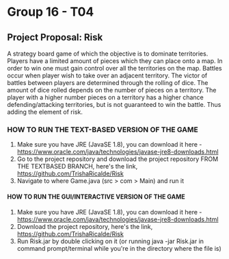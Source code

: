 # Group 16 - T04
## Project Proposal: Risk 
A strategy board game of which the objective is to dominate territories. Players have a limited amount of pieces which they can place onto a map. In order to win one must gain control over all the territories on the map. Battles occur when player wish to take over an adjacent territory. The victor of battles between players are determined through the rolling of dice. The amount of dice rolled depends on the number of pieces on a territory. The player with a higher number pieces on a territory has a higher chance defending/attacking territories, but is not guaranteed to win the battle. Thus adding the element of risk.


### HOW TO RUN THE TEXT-BASED VERSION OF THE GAME
1) Make sure you have JRE (JavaSE 1.8), you can download it here -
https://www.oracle.com/java/technologies/javase-jre8-downloads.html
2) Go to the project repository and download the project repository FROM THE TEXTBASED BRANCH, here's the link, https://github.com/TrishaRicalde/Risk
3) Navigate to where Game.java (src > com > Main) and run it 


#### HOW TO RUN THE GUI/INTERACTIVE VERSION OF THE GAME
1) Make sure you have JRE (JavaSE 1.8), you can download it here -
https://www.oracle.com/java/technologies/javase-jre8-downloads.html
2) Download the project repository, here's the link, https://github.com/TrishaRicalde/Risk
3) Run Risk.jar by double clicking on it (or running java -jar Risk.jar in command prompt/terminal while you're in the directory where the file is)
